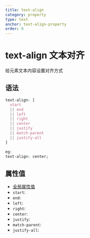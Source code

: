 ```yaml
---
title: text-align
category: property
type: text
anchor: text-align-property
order: 9
---
```


# text-align 文本对齐

给元素文本内容设置对齐方式

## 语法

```css
text-align: [
  start
  || end
  || left
  || right
  || center
  || justify
  || match-parent
  || justify-all
]

eg:
text-align: center;
```

## 属性值

* [全局属性值](/front-end/CSS/values#anchor-值类型)
* `start`:
* `end`:
* `left`:
* `right`:
* `center`:
* `justify`:
* `match-parent`:
* `justify-all`:
